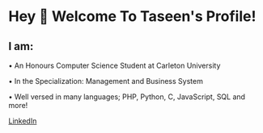 # Hey 👋 Welcome To Taseen's Profile!

## I am:
  • An Honours Computer Science Student at Carleton University

  • In the Specialization: Management and Business System

  • Well versed in many languages; PHP, Python, C, JavaScript, SQL and more!

[LinkedIn](https://www.linkedin.com/in/taseen-waseq-606b04208/) 
